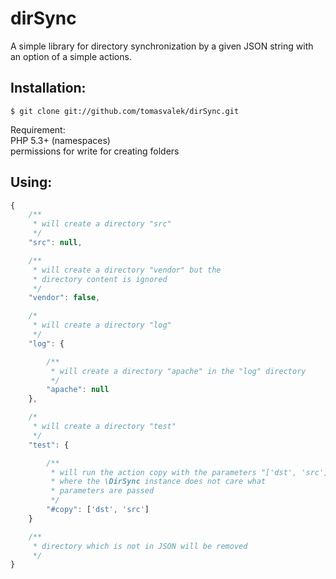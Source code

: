 dirSync
=======

A simple library for directory synchronization by a given JSON string with an option of a simple actions.

Installation:
--------------
    $ git clone git://github.com/tomasvalek/dirSync.git

Requirement:     
    PHP 5.3+ (namespaces)     
	permissions for write for creating folders

Using:
-------------
```javascript
{
    /**
     * will create a directory "src" 
     */
    "src": null,

    /**
     * will create a directory "vendor" but the 
     * directory content is ignored
     */
    "vendor": false, 

    /*
     * will create a directory "log"
     */
    "log": { 

        /**
         * will create a directory "apache" in the "log" directory
         */
        "apache": null
    },

    /*
     * will create a directory "test"
     */
    "test": { 

        /**
         * will run the action copy with the parameters "['dst', 'src']" 
         * where the \DirSync instance does not care what
         * parameters are passed
         */
        "#copy": ['dst', 'src'] 
    }

    /**
     * directory which is not in JSON will be removed
     */
}
```

